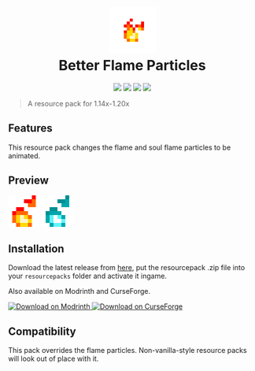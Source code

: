 <h1 align="center">
  <img src="pack.png" width="95" height="95" style="image-rendering: pixelated;"><br/>
  Better Flame Particles
</h1>
<p align="center">
  <a href="https://github.com/Tschipcraft/better_flame_particles/stargazers"><img src="https://img.shields.io/github/stars/Tschipcraft/better_flame_particles?colorA=181712&colorB=fff5c6&style=for-the-badge"></a>
  <a href="https://www.curseforge.com/minecraft/texture-packs/better-flame-particles"><img src="https://cf.way2muchnoise.eu/full_782814_downloads.svg?badge_style=for_the_badge"></a>
  <a href="https://modrinth.com/resourcepack/better-flame-particles"><img src="https://img.shields.io/modrinth/dt/better-flame-particles?label=Modrinth&colorA=2d2d2d&colorB=44cc11&style=for-the-badge&logo=modrinth"></a>
  <a href="https://github.com/Tschipcraft/better_flame_particles/releases/latest"><img src="https://img.shields.io/github/downloads/Tschipcraft/better_flame_particles/total?logo=github&colorA=181712&colorB=fff5c6&style=for-the-badge"></a>
</p>

> A resource pack for 1.14x-1.20x

## Features

This resource pack changes the flame and soul flame particles to be animated.


## Preview

<p>
  <img src="demo.gif" style="image-rendering: pixelated;" width="64" height="64">
  <img src="demo2.gif" style="image-rendering: pixelated;" width="64" height="64">
</p>


## Installation

Download the latest release from [here](https://github.com/Tschipcraft/better_flame_particles/releases/latest), put the resourcepack .zip file into your `resourcepacks` folder and activate it ingame.

Also available on Modrinth and CurseForge.

<a href="https://modrinth.com/resourcepack/better-flame-particles">
<picture>
  <source height="72px" media="(prefers-color-scheme: dark)" srcset="https://raw.githubusercontent.com/Tschipcraft/badges/main/assets/modrinth-badge-dark.svg">
  <source height="72px" media="(prefers-color-scheme: light)" srcset="https://raw.githubusercontent.com/Tschipcraft/badges/main/assets/modrinth-badge-light.svg">
  <img height="72px" alt="Download on Modrinth" src="https://raw.githubusercontent.com/modrinth/art/main/Branding/Badge/badge-dark.svg">
</picture>
</a>
<a href="https://www.curseforge.com/minecraft/texture-packs/better-flame-particles">
<picture>
  <source height="72px" media="(prefers-color-scheme: dark)" srcset="https://raw.githubusercontent.com/Tschipcraft/badges/main/assets/curseforge-badge-dark.svg">
  <source height="72px" media="(prefers-color-scheme: light)" srcset="https://raw.githubusercontent.com/Tschipcraft/badges/main/assets/curseforge-badge-light.svg">
  <img height="72px" alt="Download on CurseForge" src="https://raw.githubusercontent.com/Tschipcraft/badges/main/assets/curseforge-badge-dark.svg">
</a>


## Compatibility

This pack overrides the flame particles. Non-vanilla-style resource packs will look out of place with it.
